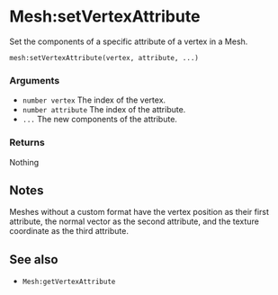<!--
category: reference
-->

Mesh:setVertexAttribute
===

Set the components of a specific attribute of a vertex in a Mesh.

    mesh:setVertexAttribute(vertex, attribute, ...)

### Arguments

- `number vertex` The index of the vertex.
- `number attribute` The index of the attribute.
- `...` The new components of the attribute.

### Returns

Nothing

Notes
---

Meshes without a custom format have the vertex position as their first attribute, the normal vector
as the second attribute, and the texture coordinate as the third attribute.

See also
---

- `Mesh:getVertexAttribute`
